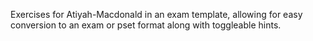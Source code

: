 Exercises for Atiyah-Macdonald in an exam template, allowing for easy conversion to an exam or pset format along with toggleable hints.

